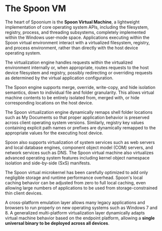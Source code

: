 # The Spoon VM

The heart of Spoonium is the **Spoon Virtual Machine**, a lightweight implementation of core operating system APIs, including the filesystem, registry, process, and threading subsystems, completely implemented within the Windows user-mode space. Applications executing within the Spoon virtual environment interact with a virtualized filesystem, registry, and process environment, rather than directly with the host device operating system. 

The virtualization engine handles requests within the virtualized environment internally or, when appropriate, routes requests to the host device filesystem and registry, possibly redirecting or overriding requests as determined by the virtual application configuration. 

The Spoon engine supports merge, override, write-copy, and hide isolation semantics, down to individual file and folder granularity. This allows virtual machine contents to be entirely isolated from, merged with, or hide corresponding locations on the host device. 

The Spoon virtualization engine dynamically remaps shell folder locations such as My Documents so that proper application behavior is preserved across client operating system versions. Similarly, registry key values containing explicit path names or prefixes are dynamically remapped to the appropriate values for the executing host device.

Spoon also supports virtualization of system services such as web servers and local database engines, component object model (COM) servers, and network services such as DNS. The Spoon virtual machine also virtualizes advanced operating system features including kernel object namespace isolation and side-by-side (SxS) manifests.

The Spoon virtual microkernel has been carefully optimized to add only negligible storage and runtime performance overhead. Spoon's local caching behavior can be adjusted from zero to full local caching, even allowing large numbers of applications to be used from storage-constrained thin client devices.

A cross-platform emulation layer allows many legacy applications and browsers to run properly on new operating systems such as Windows 7 and 8. A generalized multi-platform virtualization layer dynamically adapts virtual machine behavior based on the endpoint platform, allowing a **single universal binary to be deployed across all devices**.
